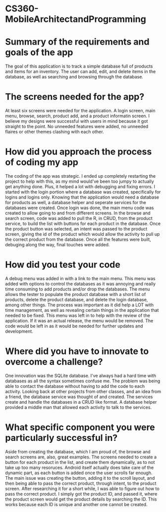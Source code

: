 # CS360-MobileArchitectandProgramming

# Summary of the requirements and goals of the app
The goal of this application is to track a simple database full of products and items for
an inventory. The user can add, edit, and delete items in the database, as well as searching
and browsing through the database.

# The screens needed for the app?
At least six screens were needed for the application. A login screen, main menu, browse, search, 
product add, and a product informatin screen. I believe my designs were successful with users
in mind because it got straight to the point. No unneeded features were added, no unneeded flaires
or other themes clashing with each other.

# How did you approach the process of coding my app
The coding of the app was strategic. I ended up completely restarting the project to help with this,
as my mind would've been too jumpy to actually get anything done. Plus, it helped a lot with debugging
and fixing errors. I started with the login portion where a database was created, specifically for 
logins and logins only. Knowing that the application would need a database for products as well, 
a database helper and seperate services for the databases were created. Once login was done, the
main menu code was created to allow going to and from different screens. In the browse and search
screen, code was added to pull the R, in CRUD, from the product service, to build the list with
buttons for each product in the database. Once the product button was selected, an intent was passed
to the product screen, giving the id of the product which would allow the activity to pull up
the correct product from the database. Once all the features were built, debuging along the way, 
final touches were added. 

# How did you test your code
A debug menu was added in with a link to the main menu. This menu was added with options to control
the databases as it was annoying and really time consuming to add products and/or drop the databases.
The menu allows the tester to populate the product database with a short list of products, delete
the product database, and delete the login database, among other things. The process was important
as it did help a LOT with time management, as well as revealing certain things in the application that
needed to be fixed. 
This menu was left in to help with the review of the application. If it was an actual release, the menu 
would be removed. The code would be left in as it would be needed for further updates and development.

# Where did you have to innovate to overcome a challenge?
One innovation was the SQLite database. I've always had a hard time with databases as all the syntax
sometimes confuse me. The problem was being able to contact the database without having to add the code
to each activity. Looking back at other projects from other classes, and an idea from a friend, the
database service was thought of and created. The services create and handle the databases in a CRUD like
format. A database helper provided a middle man that allowed each activity to talk to the services. 

# What specific component you were particularly successful in?
Aside from creating the database, which I am proud of, the browse and search screens are, also, great examples.
The screens needed to create a button for each product in the list, and create them dynamically, as to
not take up too many resoruces. Android itself actually does take care of the dynamic part, as each
button is added once the user scrolls far enough. The main issue was creating the button, adding it to the 
scroll layout, and then being able to pass the correct product, through intent, to the product screen. 
After researching it for a short while, I was able to figure out how to pass the correct product. I 
simply got the product ID, and passed it, where the product screen would get the product details by
searching the ID. This works because each ID is unique and another one cannot be created. 
